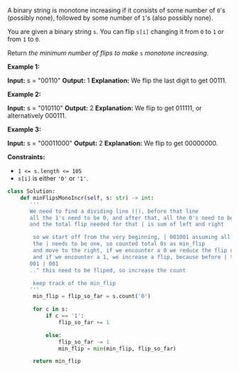 A binary string is monotone increasing if it consists of some number of `0`'s (possibly none), followed by some number of `1`'s (also possibly none).

You are given a binary string `s`. You can flip `s[i]` changing it from `0` to `1` or from `1` to `0`.

Return _the minimum number of flips to make_ `s` _monotone increasing_.

**Example 1:**

**Input:** s = "00110"
**Output:** 1
**Explanation:** We flip the last digit to get 00111.

**Example 2:**

**Input:** s = "010110"
**Output:** 2
**Explanation:** We flip to get 011111, or alternatively 000111.

**Example 3:**

**Input:** s = "00011000"
**Output:** 2
**Explanation:** We flip to get 00000000.

**Constraints:**

-   `1 <= s.length <= 105`
-   `s[i]` is either `'0'` or `'1'`.

```python
class Solution:
    def minFlipsMonoIncr(self, s: str) -> int:
	   '''
	   We need to find a dividing line (|), before that line
	   all the 1's need to be 0, and after that, all the 0's need to be 1
	   and the total flip needed for that | is sum of left and right

		so we start off from the very beginning, | 001001 assuming all the zeros after 
		the | needs to be one, so counted total 0s as min_flip
		and move to the right, if we encounter a 0 we reduce the flip or unflip it, since before | ther should be a zero 0 | 01001
		and if we encounter a 1, we increase a flip, because before | there should be a 1
	   001 | 001
	   ..^ this need to be fliped, so increase the count

		keep track of the min_flip
	   '''
        min_flip = flip_so_far = s.count('0')

        for c in s:
            if c == '1':
                flip_so_far += 1

            else:
                flip_so_far -= 1
                min_flip = min(min_flip, flip_so_far)

        return min_flip
```